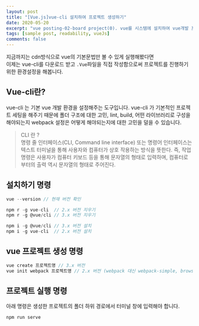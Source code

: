 ```yaml
---
layout: post
title: "[Vue.js]vue-cli 설치하여 프로젝트 생성하기"
date: 2020-05-20
excerpt: "vue posting-02-board project(0). vue를 시스템에 설치하여 vue개발 프로젝트를 만들어 환경설정을 해보자. "
tags: [sample post, readability, vueJs]
comments: false
---
```

지금까지는 cdn방식으로 vue의 기본문법만 볼 수 있게 실행해봤다면  
이제는 vue-cli를 다운로드 받고 `.Vue`파일을 직접 작성함으로써 프로젝트를 진행하기 위한 환경설정을 해봅니다.

## Vue-cli란?
vue-cli 는 기본 vue 개발 환경을 설정해주는 도구입니다. vue-cli 가 기본적인 프로젝트 세팅을 해주기 때문에 폴더 구조에 대한 고민, lint, build, 어떤 라이브러리로 구성을 해야되는지 webpack 설정은 어떻게 해야되는지에 대한 고민을 덜을 수 있습니다.

> CLI 란 ?  
> 명령 줄 인터페이스(CLI, Command line interface) 또는 명령어 인터페이스는 텍스트 터미널을 통해 사용자와 컴퓨터가 상호 작용하는 방식을 뜻한다. 즉, 작업 명령은 사용자가 컴퓨터 키보드 등을 통해 문자열의 형태로 입력하며, 컴퓨터로부터의 출력 역시 문자열의 형태로 주어진다.

## 설치하기 명령
```javascript
vue --version // 현재 버전 확인

npm r -g vue-cli  // 2.x 버전 지우기
npm r -g @vue/cli // 3.x 버전 지우기

npm i -g @vue/cli // 3.x 버전 설치
npm i -g vue-cli  // 2.x 버전 설치
```
## vue 프로젝트 생성 명령
```javascript
vue create 프로젝트명 // 3.x 버전
vue init webpack 프로젝트명 // 2.x 버전 (webpack 대신 webpack-simple, browserify 등 가능)
```

## 프로젝트 실행 명령
아래 명령은 생성한 프로젝트의 폴더 하위 경로에서 터미널 창에 입력해야 합니다. 

```javascript
npm run serve
```